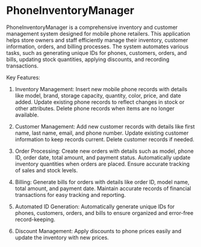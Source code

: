 # PhoneInventoryManager
 PhoneInventoryManager is a comprehensive inventory and customer management system designed for mobile phone retailers. This application helps store owners and staff efficiently manage their inventory, customer information, orders, and billing processes. The system automates various tasks, such as generating unique IDs for phones, customers, orders, and bills, updating stock quantities, applying discounts, and recording transactions.

Key Features:

1. Inventory Management:
Insert new mobile phone records with details like model, brand, storage capacity, quantity, color, price, and date added.
Update existing phone records to reflect changes in stock or other attributes.
Delete phone records when items are no longer available.

2. Customer Management:
Add new customer records with details like first name, last name, email, and phone number.
Update existing customer information to keep records current.
Delete customer records if needed.

3. Order Processing:
Create new orders with details such as model, phone ID, order date, total amount, and payment status.
Automatically update inventory quantities when orders are placed.
Ensure accurate tracking of sales and stock levels.

4. Billing:
Generate bills for orders with details like order ID, model name, total amount, and payment date.
Maintain accurate records of financial transactions for easy tracking and reporting.

5. Automated ID Generation:
Automatically generate unique IDs for phones, customers, orders, and bills to ensure organized and error-free record-keeping.

6. Discount Management:
Apply discounts to phone prices easily and update the inventory with new prices.
